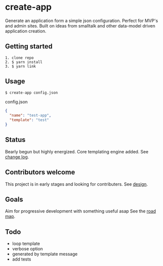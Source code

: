 # create-app

Generate an application form a simple json configuration. Perfect for MVP's and admin sites. Built on ideas from smalltalk and other data-model driven application creation.

## Getting started

```
1. clone repo
2. $ yarn install
3. $ yarn link
```

## Usage

```bash
$ create-app config.json
```

config.json

```json
{
  "name": "test-app",
  "template": "test"
}
```

## Status

Bearly begun but highly energized. Core templating engine added. See [change log](./doc/CHANGELOG.md).

## Contributors welcome

This project is in early stages and looking for contributers. See [design](./doc/DESIGN.md).

## Goals

Aim for progressive development with something useful asap See the [road map](./doc/ROADMAP.md).

## Todo

- loop template
- verbose option
- generated by template message
- add tests
